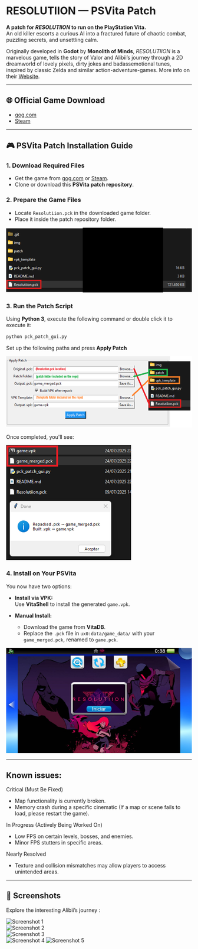 
# RESOLUTIION — PSVita Patch

**A patch for _RESOLUTIION_ to run on the PlayStation Vita.**  
An old killer escorts a curious AI into a fractured future of chaotic combat, puzzling secrets, and unsettling calm.

Originally developed in **Godot** by **Monolith of Minds**, _RESOLUTIION_ is a marvelous game, tells the story of Valor and Alibii’s journey through a 2D dreamworld of lovely pixels, dirty jokes and badassemotional tunes, inspired by classic Zelda and similar action-adventure-games. 
More info on their [Website](https://www.monolithofminds.com/resolutiion.html).

---

## 🌐 Official Game Download

- [gog.com](https://www.gog.com/game/resolutiion)  
- [Steam](https://store.steampowered.com/app/975150/Resolutiion/)

---

## 🎮 PSVita Patch Installation Guide

### 1. Download Required Files
- Get the game from [gog.com](https://www.gog.com/game/resolutiion) or [Steam](https://store.steampowered.com/app/975150/Resolutiion/).
- Clone or download this **PSVita patch repository**.

### 2. Prepare the Game Files
- Locate `Resolutiion.pck` in the downloaded game folder.
- Place it inside the patch repository folder.

![Step 2](img/IMG1.png)

### 3. Run the Patch Script

Using **Python 3**, execute the following command or double click it to execute it:

```bash
python pck_patch_gui.py
```

Set up the following paths and press **Apply Patch**

![Running Script](img/IMG2.png)

Once completed, you'll see:

![Output](img/IMG3.png)

### 4. Install on Your PSVita

You now have two options:

- **Install via VPK:**  
  Use **VitaShell** to install the generated `game.vpk`.

- **Manual Install:**  
  - Download the game from **VitaDB**.  
  - Replace the `.pck` file in `ux0:data/game_data/` with your `game_merged.pck`, renamed to `game.pck`.

![Final Step](img/IMG4.png)

---
## Known issues:

Critical (Must Be Fixed)
- Map functionality is currently broken.
- Memory crash during a specific cinematic (If a map or scene fails to load, please restart the game).

In Progress (Actively Being Worked On)
- Low FPS on certain levels, bosses, and enemies.
- Minor FPS stutters in specific areas.

Nearly Resolved
- Texture and collision mismatches may allow players to access unintended areas.

---
## 📸 Screenshots

Explore the interesting Alibii’s journey :

![Screenshot 1](img/IMG5.jpg)  
![Screenshot 2](img/IMG6.jpg)  
![Screenshot 3](img/IMG7.jpg)  
![Screenshot 4](img/IMG8.jpg)
![Screenshot 5](img/IMG9.jpg)
